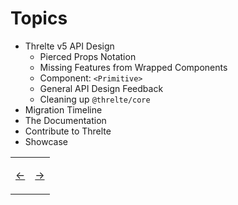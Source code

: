 # Topics

- Threlte v5 API Design
  - Pierced Props Notation
  - Missing Features from Wrapped Components
  - Component: `<Primitive>`
  - General API Design Feedback
  - Cleaning up `@threlte/core`
- Migration Timeline
- The Documentation
- Contribute to Threlte
- Showcase

<table>
<tr>
<td>

[←](00.md)

</td>
<td>

[→](02.md)

</td>
</tr>
</table>
